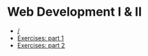 # Web Development I &amp; II

- [/](https://github.com/kammradt/faculdade-webdev)
- [Exercises: part 1](https://github.com/kammradt/faculdade-webdev/tree/master/web1-bsi3-lista1-Vinicius-Kammradt)
- [Exercises: part 2](https://github.com/kammradt/faculdade-webdev/tree/master/web1-bsi3-lista2-Vinicius-Kammradt)
